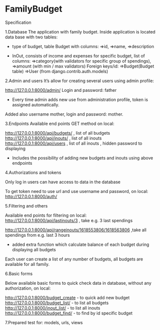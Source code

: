 # FamilyBudget

Specification

1.Database
The application with family budget. Inside application is located data base with two tables:
- type of budget, table Budget with columns: 
=>id,
=>name,
=>description

- InOut, consists of income and expenses for specific budget, list of columns: 
=>category(with validators for specific group of spendings),
=>amount (with min / max validators)
Foreign keys/id:
=>Budget(Budget table)
=>User (from django.contrib.auth.models)


2.Admin and users
It’s allow for creating several users using admin profile:

http://127.0.0.1:8000/admin/
Login and password: father

- Every time admin adds new use from administration profile, token is assigned automatically.

Added also username mother, login and password: mother.

3.Endpoints
Available end points GET method on local:

http://127.0.0.1:8000/api/budgets/  , list of all budgets  
http://127.0.0.1:8000/api/inouts/ , list of all inouts   
http://127.0.0.1:8000/api/users , list of all inouts , hidden password to displaying


- Includes the possibility of adding new budgets and inouts using above endpoints

4.Authorizations and tokens

Only log in users can have access to data in the database

To get token need to use url and use username and password, on local:
http://127.0.0.1:8000/auth/


5.Filtering and others

Available end points for filtering on local:
http://127.0.0.1:8000/api/lastinouts/3 , take e.g. 3 last spendings

http://127.0.0.1:8000/api/rangeinouts/1618553806/1618563806 ,take all spendings from e.g. last 3 hours 


- added extra function which calculate balance of each budget during displaying all budgets


Each user can create a list of any number of budgets, all budgets are available for all family.  

6.Basic forms

Below available basic forms to quick check data in database, without any authorization, on local:

http://127.0.0.1:8000/budget_create     - to quick add new budget
http://127.0.0.1:8000/budget_list/      - to list all budgets
http://127.0.0.1:8000/inout_list/       - to list all inouts
http://127.0.0.1:8000/budget_find/      - to find by id specific budget

7.Prepared test for: models, urls, views

